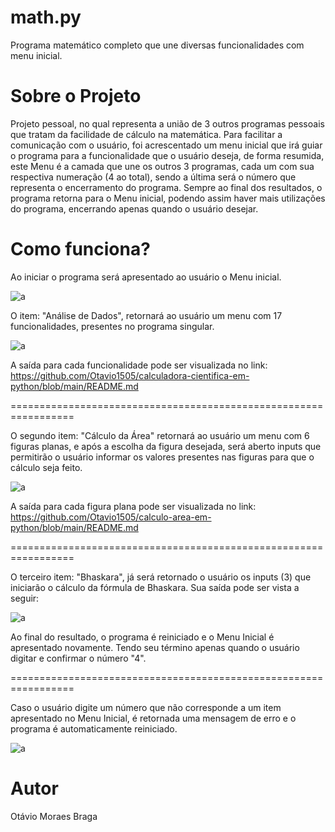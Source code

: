 # math.py
Programa matemático completo que une diversas funcionalidades com menu inicial.

# Sobre o Projeto
Projeto pessoal, no qual representa a união de 3 outros programas pessoais que tratam da facilidade de cálculo na matemática. Para facilitar a comunicação com o usuário, foi acrescentado um menu inicial que irá guiar o programa para a funcionalidade que o usuário deseja, de forma resumida, este Menu é a camada que une os outros 3 programas, cada um com sua respectiva numeração (4 ao total), sendo a última será o número que representa o encerramento do programa. Sempre ao final dos resultados, o programa retorna para o Menu inicial, podendo assim haver mais utilizações do programa, encerrando apenas quando o usuário desejar.

# Como funciona?
Ao iniciar o programa será apresentado ao usuário o Menu inicial.

![a](https://user-images.githubusercontent.com/84475339/166303196-727e1089-47cd-4b1e-a472-5cf08b2155a5.png)

O item: "Análise de Dados", retornará ao usuário um menu com 17 funcionalidades, presentes no programa singular.

![a](https://user-images.githubusercontent.com/84475339/166299417-65327c35-15c2-4db2-90cd-d495e892229c.png)

A saída para cada funcionalidade pode ser visualizada no link: https://github.com/Otavio1505/calculadora-cientifica-em-python/blob/main/README.md

=================================================================

O segundo item: "Cálculo da Área" retornará ao usuário um menu com 6 figuras planas, e após a escolha da figura desejada, será aberto inputs que permitirão o usuário informar os valores presentes nas figuras para que o cálculo seja feito.

![a](https://user-images.githubusercontent.com/84475339/166300063-48daa6e4-f4b3-464b-9cc3-a1a3d7219cc4.png)

A saída para cada figura plana pode ser visualizada no link: https://github.com/Otavio1505/calculo-area-em-python/blob/main/README.md

=================================================================

O terceiro item: "Bhaskara", já será retornado o usuário os inputs (3) que iniciarão o cálculo da fórmula de Bhaskara.
Sua saída pode ser vista a seguir:

![a](https://user-images.githubusercontent.com/84475339/166302718-4a37549e-408c-42d4-81b6-bfaaa714977b.png)

Ao final do resultado, o programa é reiniciado e o Menu Inicial é apresentado novamente. Tendo seu término apenas quando o usuário digitar e confirmar o número "4".

=================================================================

Caso o usuário digite um número que não corresponde a um item apresentado no Menu Inicial, é retornada uma mensagem de erro e o programa é automaticamente reiniciado.

![a](https://user-images.githubusercontent.com/84475339/166303099-8680e201-cc13-4486-a372-b9ef83a922e3.png)

# Autor
Otávio Moraes Braga
